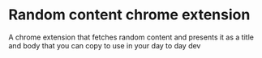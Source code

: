 # Random content chrome extension

A chrome extension that fetches random content and presents it as a title and body that you can copy to use in your day to day dev